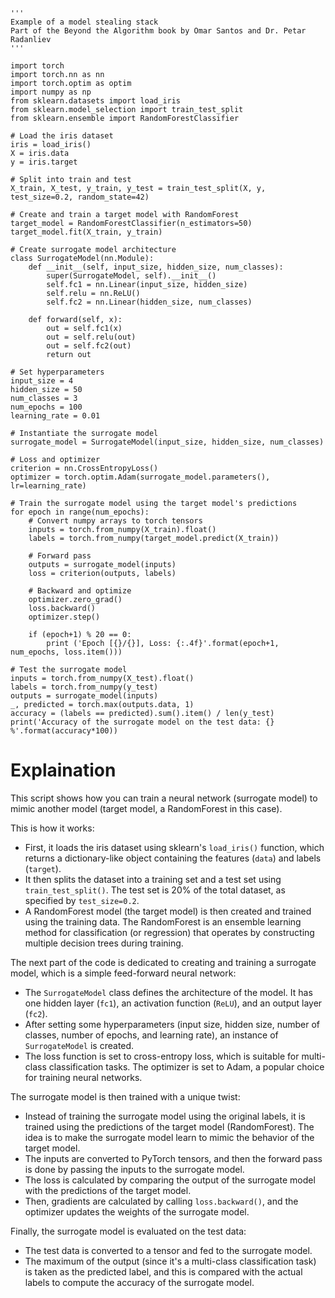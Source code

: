 ```
'''
Example of a model stealing stack 
Part of the Beyond the Algorithm book by Omar Santos and Dr. Petar Radanliev
'''

import torch
import torch.nn as nn
import torch.optim as optim
import numpy as np
from sklearn.datasets import load_iris
from sklearn.model_selection import train_test_split
from sklearn.ensemble import RandomForestClassifier

# Load the iris dataset
iris = load_iris()
X = iris.data
y = iris.target

# Split into train and test
X_train, X_test, y_train, y_test = train_test_split(X, y, test_size=0.2, random_state=42)

# Create and train a target model with RandomForest
target_model = RandomForestClassifier(n_estimators=50)
target_model.fit(X_train, y_train)

# Create surrogate model architecture
class SurrogateModel(nn.Module):
    def __init__(self, input_size, hidden_size, num_classes):
        super(SurrogateModel, self).__init__()
        self.fc1 = nn.Linear(input_size, hidden_size) 
        self.relu = nn.ReLU()
        self.fc2 = nn.Linear(hidden_size, num_classes)  
    
    def forward(self, x):
        out = self.fc1(x)
        out = self.relu(out)
        out = self.fc2(out)
        return out

# Set hyperparameters
input_size = 4
hidden_size = 50
num_classes = 3
num_epochs = 100
learning_rate = 0.01

# Instantiate the surrogate model
surrogate_model = SurrogateModel(input_size, hidden_size, num_classes)

# Loss and optimizer
criterion = nn.CrossEntropyLoss()
optimizer = torch.optim.Adam(surrogate_model.parameters(), lr=learning_rate)  

# Train the surrogate model using the target model's predictions
for epoch in range(num_epochs):
    # Convert numpy arrays to torch tensors
    inputs = torch.from_numpy(X_train).float()
    labels = torch.from_numpy(target_model.predict(X_train))
    
    # Forward pass
    outputs = surrogate_model(inputs)
    loss = criterion(outputs, labels)
    
    # Backward and optimize
    optimizer.zero_grad()
    loss.backward()
    optimizer.step()
    
    if (epoch+1) % 20 == 0:
        print ('Epoch [{}/{}], Loss: {:.4f}'.format(epoch+1, num_epochs, loss.item()))
        
# Test the surrogate model
inputs = torch.from_numpy(X_test).float()
labels = torch.from_numpy(y_test)
outputs = surrogate_model(inputs)
_, predicted = torch.max(outputs.data, 1)
accuracy = (labels == predicted).sum().item() / len(y_test)
print('Accuracy of the surrogate model on the test data: {} %'.format(accuracy*100))
```
# Explaination 
This script shows how you can train a neural network (surrogate model) to mimic another model (target model, a RandomForest in this case).

This is how it works:

- First, it loads the iris dataset using sklearn's `load_iris()` function, which returns a dictionary-like object containing the features (`data`) and labels (`target`).
- It then splits the dataset into a training set and a test set using `train_test_split()`. The test set is 20% of the total dataset, as specified by `test_size=0.2`.
- A RandomForest model (the target model) is then created and trained using the training data. The RandomForest is an ensemble learning method for classification (or regression) that operates by constructing multiple decision trees during training.

The next part of the code is dedicated to creating and training a surrogate model, which is a simple feed-forward neural network:

- The `SurrogateModel` class defines the architecture of the model. It has one hidden layer (`fc1`), an activation function (`ReLU`), and an output layer (`fc2`).
- After setting some hyperparameters (input size, hidden size, number of classes, number of epochs, and learning rate), an instance of `SurrogateModel` is created.
- The loss function is set to cross-entropy loss, which is suitable for multi-class classification tasks. The optimizer is set to Adam, a popular choice for training neural networks.

The surrogate model is then trained with a unique twist:

- Instead of training the surrogate model using the original labels, it is trained using the predictions of the target model (RandomForest). The idea is to make the surrogate model learn to mimic the behavior of the target model.
- The inputs are converted to PyTorch tensors, and then the forward pass is done by passing the inputs to the surrogate model.
- The loss is calculated by comparing the output of the surrogate model with the predictions of the target model.
- Then, gradients are calculated by calling `loss.backward()`, and the optimizer updates the weights of the surrogate model.

Finally, the surrogate model is evaluated on the test data:

- The test data is converted to a tensor and fed to the surrogate model.
- The maximum of the output (since it's a multi-class classification task) is taken as the predicted label, and this is compared with the actual labels to compute the accuracy of the surrogate model.

